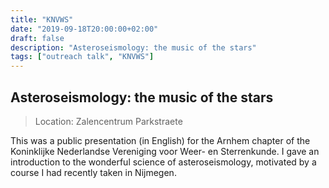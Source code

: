 ```yaml
---
title: "KNVWS"
date: "2019-09-18T20:00:00+02:00"
draft: false
description: "Asteroseismology: the music of the stars"
tags: ["outreach talk", "KNVWS"]
---
```


## Asteroseismology: the music of the stars

> Location: Zalencentrum Parkstraete

This was a public presentation (in English) for the Arnhem chapter of the 
Koninklijke Nederlandse Vereniging voor Weer- en Sterrenkunde. 
I gave an introduction to the wonderful science of asteroseismology, 
motivated by a course I had recently taken in Nijmegen.
